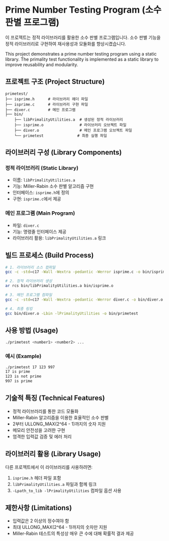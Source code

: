 # Prime Number Testing Program (소수 판별 프로그램)

이 프로젝트는 정적 라이브러리를 활용한 소수 판별 프로그램입니다. 소수 판별 기능을 정적 라이브러리로 구현하여 재사용성과 모듈화를 향상시켰습니다.

This project demonstrates a prime number testing program using a static library. The primality test functionality is implemented as a static library to improve reusability and modularity.

## 프로젝트 구조 (Project Structure)

```
primetest/
├── isprime.h      # 라이브러리 헤더 파일
├── isprime.c      # 라이브러리 구현 파일
├── diver.c        # 메인 프로그램
├── bin/
    ├── libPrimalityUtilities.a  # 생성된 정적 라이브러리
    ├── isprime.o                # 라이브러리 오브젝트 파일
    ├── diver.o                  # 메인 프로그램 오브젝트 파일
    └── primetest               # 최종 실행 파일
```

## 라이브러리 구성 (Library Components)

### 정적 라이브러리 (Static Library)
- 이름: `libPrimalityUtilities.a`
- 기능: Miller-Rabin 소수 판별 알고리즘 구현
- 인터페이스: `isprime.h`에 정의
- 구현: `isprime.c`에서 제공

### 메인 프로그램 (Main Program)
- 파일: `diver.c`
- 기능: 명령줄 인터페이스 제공
- 라이브러리 활용: `libPrimalityUtilities.a` 링크

## 빌드 프로세스 (Build Process)

```bash
# 1. 라이브러리 소스 컴파일
gcc -c -std=c17 -Wall -Wextra -pedantic -Werror isprime.c -o bin/isprime.o

# 2. 정적 라이브러리 생성
ar rcs bin/libPrimalityUtilities.a bin/isprime.o

# 3. 메인 프로그램 컴파일
gcc -c -std=c17 -Wall -Wextra -pedantic -Werror diver.c -o bin/diver.o

# 4. 최종 링킹
gcc bin/diver.o -Lbin -lPrimalityUtilities -o bin/primetest
```

## 사용 방법 (Usage)

```bash
./primetest <number1> <number2> ...
```

### 예시 (Example)
```bash
./primetest 17 123 997
17 is prime
123 is not prime
997 is prime
```

## 기술적 특징 (Technical Features)

- 정적 라이브러리를 통한 코드 모듈화
- Miller-Rabin 알고리즘을 이용한 효율적인 소수 판별
- 2부터 ULLONG_MAX(2^64 - 1)까지의 숫자 지원
- 메모리 안전성을 고려한 구현
- 엄격한 입력값 검증 및 에러 처리

## 라이브러리 활용 (Library Usage)

다른 프로젝트에서 이 라이브러리를 사용하려면:
1. `isprime.h` 헤더 파일 포함
2. `libPrimalityUtilities.a` 파일과 함께 링크
3. `-Lpath_to_lib -lPrimalityUtilities` 컴파일 옵션 사용

## 제한사항 (Limitations)

- 입력값은 2 이상의 정수여야 함
- 최대 ULLONG_MAX(2^64 - 1)까지의 숫자만 지원
- Miller-Rabin 테스트의 특성상 매우 큰 수에 대해 확률적 결과 제공
  